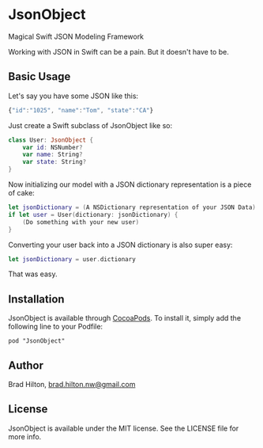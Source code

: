 # JsonObject
Magical Swift JSON Modeling Framework

Working with JSON in Swift can be a pain. But it doesn't have to be.

## Basic Usage

Let's say you have some JSON like this:

```javascript
{"id":"1025", "name":"Tom", "state":"CA"}
```

Just create a Swift subclass of JsonObject like so:

```swift
class User: JsonObject {
    var id: NSNumber?
    var name: String?
    var state: String?
}
```

Now initializing our model with a JSON dictionary representation is a piece of cake:

```swift
let jsonDictionary = (A NSDictionary representation of your JSON Data)
if let user = User(dictionary: jsonDictionary) {
    (Do something with your new user)
}
```

Converting your user back into a JSON dictionary is also super easy:

```swift
let jsonDictionary = user.dictionary
```

That was easy.

## Installation

JsonObject is available through [CocoaPods](http://cocoapods.org). To install
it, simply add the following line to your Podfile:

    pod "JsonObject"

## Author

Brad Hilton, brad.hilton.nw@gmail.com

## License

JsonObject is available under the MIT license. See the LICENSE file for more info.
